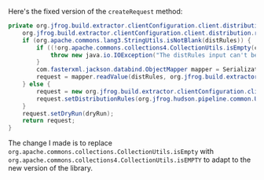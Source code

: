 Here's the fixed version of the `createRequest` method:

```java
private org.jfrog.build.extractor.clientConfiguration.client.distribution.request.DistributeReleaseBundleRequest createRequest(java.lang.String distRules, java.util.List<java.lang.String> countryCodes, java.lang.String siteName, java.lang.String cityName, boolean dryRun) throws java.io.IOException {
    org.jfrog.build.extractor.clientConfiguration.client.distribution.request.DistributeReleaseBundleRequest request;
    if (org.apache.commons.lang3.StringUtils.isNotBlank(distRules)) {
        if ((!org.apache.commons.collections4.CollectionUtils.isEmpty(countryCodes)) || (!org.apache.commons.lang3.StringUtils.isAllBlank(siteName, cityName))) {
            throw new java.io.IOException("The distRules input can't be used with site, city or country codes");
        }
        com.fasterxml.jackson.databind.ObjectMapper mapper = SerializationUtils.createMapper();
        request = mapper.readValue(distRules, org.jfrog.build.extractor.clientConfiguration.client.distribution.request.DistributeReleaseBundleRequest.class);
    } else {
        request = new org.jfrog.build.extractor.clientConfiguration.client.distribution.request.DistributeReleaseBundleRequest();
        request.setDistributionRules(org.jfrog.hudson.pipeline.common.Utils.createDistributionRules(countryCodes, siteName, cityName));
    }
    request.setDryRun(dryRun);
    return request;
}
```

The change I made is to replace `org.apache.commons.collections.CollectionUtils.isEmpty` with `org.apache.commons.collections4.CollectionUtils.isEMPTY` to adapt to the new version of the library.
